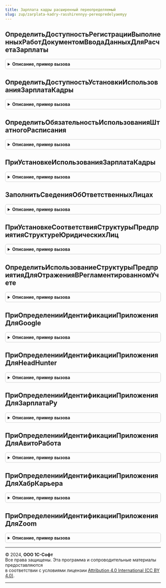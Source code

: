 ```yaml
---
title: Зарплата кадры расширенный переопределяемый
slug: zup/zarplata-kadry-rasshirennyy-pereopredelyaemyy
---
```



## ОпределитьДоступностьРегистрацииВыполненныхРаботДокументомВводаДанныхДляРасчетаЗарплаты
<details style="margin: 1em 0; padding: 0.5em; border: 1px solid #ccc; border-radius: 6px;">

<summary style="font-weight: bold; cursor: pointer;">Описание, пример вызова</summary>

```bsl

// Позволяет отключить ввод данных о выполненных работах документом ввода данных для расчета зарплаты.
// Предназначен для случаев, когда регистрация выполненных сдельно работ осуществляется специализированными документами,
// и универсальный инструмент ввода не требуется.
//
// Параметры:
//  ДоступностьРегистрации - булево, по умолчанию Истина.
//
Процедура ОпределитьДоступностьРегистрацииВыполненныхРаботДокументомВводаДанныхДляРасчетаЗарплаты(ДоступностьРегистрации) Экспорт
```

Пример вызова
```bsl
ЗарплатаКадрыРасширенныйПереопределяемый.ОпределитьДоступностьРегистрацииВыполненныхРаботДокументомВводаДанныхДляРасчетаЗарплаты(ДоступностьРегистрации) 
```
</details>

## ОпределитьДоступностьУстановкиИспользованияЗарплатаКадры
<details style="margin: 1em 0; padding: 0.5em; border: 1px solid #ccc; border-radius: 6px;">

<summary style="font-weight: bold; cursor: pointer;">Описание, пример вызова</summary>

```bsl

// Предназначена для управления доступностью единого флажка включения/отключения библиотеки «Зарплата и кадры» в целом.
//
// Параметры:
//	ДоступностьУстановки - булево, по умолчанию Ложь.
//
Процедура ОпределитьДоступностьУстановкиИспользованияЗарплатаКадры(ДоступностьУстановки) Экспорт
```

Пример вызова
```bsl
ЗарплатаКадрыРасширенныйПереопределяемый.ОпределитьДоступностьУстановкиИспользованияЗарплатаКадры(ДоступностьУстановки) 
```
</details>

## ОпределитьОбязательностьИспользованияШтатногоРасписания
<details style="margin: 1em 0; padding: 0.5em; border: 1px solid #ccc; border-radius: 6px;">

<summary style="font-weight: bold; cursor: pointer;">Описание, пример вызова</summary>

```bsl

// Предназначена для определения необходимости использования штатного расписания по умолчанию.
//
// Параметры:
//	ШтатноеРасписаниеВсегдаИспользуется - тип булево.
//
Процедура ОпределитьОбязательностьИспользованияШтатногоРасписания(ШтатноеРасписаниеВсегдаИспользуется) Экспорт
```

Пример вызова
```bsl
ЗарплатаКадрыРасширенныйПереопределяемый.ОпределитьОбязательностьИспользованияШтатногоРасписания(ШтатноеРасписаниеВсегдаИспользуется) 
```
</details>

## ПриУстановкеИспользованияЗарплатаКадры
<details style="margin: 1em 0; padding: 0.5em; border: 1px solid #ccc; border-radius: 6px;">

<summary style="font-weight: bold; cursor: pointer;">Описание, пример вызова</summary>

```bsl

// Обработчик события, возникающего при включении/отключении библиотеки «Зарплата и кадры» в целом.
//
// Параметры:
//	Использование - булево, устанавливаемое значение использования.
//
Процедура ПриУстановкеИспользованияЗарплатаКадры(Использование) Экспорт
```

Пример вызова
```bsl
ЗарплатаКадрыРасширенныйПереопределяемый.ПриУстановкеИспользованияЗарплатаКадры(Использование) 
```
</details>

## ЗаполнитьСведенияОбОтветственныхЛицах
<details style="margin: 1em 0; padding: 0.5em; border: 1px solid #ccc; border-radius: 6px;">

<summary style="font-weight: bold; cursor: pointer;">Описание, пример вызова</summary>

```bsl

// Заполняет сведения об ответственных лицах
// Параметры:
//		СписокФизическихЛиц		- Массив, содержит ссылки на физические лица сведения по которым необходимо получить
//		СведенияОбОтветственных	- ТаблицаЗначений
//									* ФизическоеЛицо			- СправочникСсылка.ФизическиеЛица
//									* ПредставлениеДолжности	- Строка
//									* СтруктурнаяЕдиница		- Неопределено
//		СтандартнаяОбработка	- Булево
//
Процедура ЗаполнитьСведенияОбОтветственныхЛицах(СписокФизическихЛиц, СведенияОбОтветственных, СтандартнаяОбработка) Экспорт
```

Пример вызова
```bsl
ЗарплатаКадрыРасширенныйПереопределяемый.ЗаполнитьСведенияОбОтветственныхЛицах(СписокФизическихЛиц, СведенияОбОтветственных, СтандартнаяОбработка) 
```
</details>

## ПриУстановкеСоответствияСтруктурыПредприятияСтруктуреЮридическихЛиц
<details style="margin: 1em 0; padding: 0.5em; border: 1px solid #ccc; border-radius: 6px;">

<summary style="font-weight: bold; cursor: pointer;">Описание, пример вызова</summary>

```bsl

// Устанавливает начальное значение константы СтруктураПредприятияНеСоответствуетСтруктуреЮридическихЛиц
// Параметры:
//		Соответствует - Булево, соответствие структуры предприятия и юридической структуры (если Истина, константа устанавливается в Ложь).
//
Процедура ПриУстановкеСоответствияСтруктурыПредприятияСтруктуреЮридическихЛиц(Соответствует) Экспорт
```

Пример вызова
```bsl
ЗарплатаКадрыРасширенныйПереопределяемый.ПриУстановкеСоответствияСтруктурыПредприятияСтруктуреЮридическихЛиц(Соответствует) 
```
</details>

## ОпределитьИспользованиеСтруктурыПредприятияДляОтраженияВРегламентированномУчете
<details style="margin: 1em 0; padding: 0.5em; border: 1px solid #ccc; border-radius: 6px;">

<summary style="font-weight: bold; cursor: pointer;">Описание, пример вызова</summary>

```bsl

// Предназначена для определения необходимости использования структуры предприятия для отражения в учете.
//
// Параметры:
//	Использование - тип булево.
//
Процедура ОпределитьИспользованиеСтруктурыПредприятияДляОтраженияВРегламентированномУчете(Использование) Экспорт
```

Пример вызова
```bsl
ЗарплатаКадрыРасширенныйПереопределяемый.ОпределитьИспользованиеСтруктурыПредприятияДляОтраженияВРегламентированномУчете(Использование) 
```
</details>

## ПриОпределенииИдентификацииПриложенияДляGoogle
<details style="margin: 1em 0; padding: 0.5em; border: 1px solid #ccc; border-radius: 6px;">

<summary style="font-weight: bold; cursor: pointer;">Описание, пример вызова</summary>

```bsl

// Переопределяет данные клиентского приложения, используемые для авторизации в Google
// Подробнее см. ЗарплатаКадрыРасширенный.ИдентификацияПриложенияДляGoogle().
//
// Параметры:
//	ИдентификаторПриложения - Структура
//								*client_id		- Строка
//								*client_secret	- Строка
//
Процедура ПриОпределенииИдентификацииПриложенияДляGoogle(ИдентификаторПриложения) Экспорт
```

Пример вызова
```bsl
ЗарплатаКадрыРасширенныйПереопределяемый.ПриОпределенииИдентификацииПриложенияДляGoogle(ИдентификаторПриложения) 
```
</details>

## ПриОпределенииИдентификацииПриложенияДляHeadHunter
<details style="margin: 1em 0; padding: 0.5em; border: 1px solid #ccc; border-radius: 6px;">

<summary style="font-weight: bold; cursor: pointer;">Описание, пример вызова</summary>

```bsl

// Переопределяет данные клиентского приложения, используемые для авторизации на сайте hh.ru
// Подробнее см. ЗарплатаКадрыРасширенный.ИдентификацияПриложенияДляHeadHunter
//
// Параметры:
//	ИдентификаторПриложения - Структура - содержит:
//		*client_id		- Строка
//		*client_secret	- Строка
//		*redirect_uri	- Строка
//
Процедура ПриОпределенииИдентификацииПриложенияДляHeadHunter(ИдентификаторПриложения) Экспорт
```

Пример вызова
```bsl
ЗарплатаКадрыРасширенныйПереопределяемый.ПриОпределенииИдентификацииПриложенияДляHeadHunter(ИдентификаторПриложения) 
```
</details>

## ПриОпределенииИдентификацииПриложенияДляЗарплатаРу
<details style="margin: 1em 0; padding: 0.5em; border: 1px solid #ccc; border-radius: 6px;">

<summary style="font-weight: bold; cursor: pointer;">Описание, пример вызова</summary>

```bsl

// Переопределяет данные клиентского приложения, используемые для авторизации на сайте zarplata.ru
// Подробнее см. ЗарплатаКадрыРасширенный.ИдентификацияПриложенияДляЗарплатаРу
//
// Параметры:
//	ИдентификаторПриложения - Структура - содержит:
//		*client_id		- Строка
//		*client_secret	- Строка
//		*redirect_uri	- Строка
//
Процедура ПриОпределенииИдентификацииПриложенияДляЗарплатаРу(ИдентификаторПриложения) Экспорт
```

Пример вызова
```bsl
ЗарплатаКадрыРасширенныйПереопределяемый.ПриОпределенииИдентификацииПриложенияДляЗарплатаРу(ИдентификаторПриложения) 
```
</details>

## ПриОпределенииИдентификацииПриложенияДляАвитоРабота
<details style="margin: 1em 0; padding: 0.5em; border: 1px solid #ccc; border-radius: 6px;">

<summary style="font-weight: bold; cursor: pointer;">Описание, пример вызова</summary>

```bsl

// Переопределяет данные клиентского приложения, используемые для авторизации на сайте Avito
// Подробнее см. ЗарплатаКадрыРасширенный.ИдентификацияПриложенияДляАвитоРабота().
//
// Параметры:
//	ИдентификаторПриложения - Структура - содержит:
//		*client_id		- Строка
//		*client_secret	- Строка
//		*redirect_uri	- Строка
//
Процедура ПриОпределенииИдентификацииПриложенияДляАвитоРабота(ИдентификаторПриложения) Экспорт
```

Пример вызова
```bsl
ЗарплатаКадрыРасширенныйПереопределяемый.ПриОпределенииИдентификацииПриложенияДляАвитоРабота(ИдентификаторПриложения) 
```
</details>

## ПриОпределенииИдентификацииПриложенияДляХабрКарьера
<details style="margin: 1em 0; padding: 0.5em; border: 1px solid #ccc; border-radius: 6px;">

<summary style="font-weight: bold; cursor: pointer;">Описание, пример вызова</summary>

```bsl

// Переопределяет данные клиентского приложения, используемые для авторизации на сайте career.habr.com
// Подробнее см. ЗарплатаКадрыРасширенный.ИдентификацияПриложенияДляХабрКарьера
//
// Параметры:
//	ИдентификаторПриложения - Структура - содержит:
//		*client_id		- Строка
//		*client_secret	- Строка
//		*redirect_uri	- Строка
//
Процедура ПриОпределенииИдентификацииПриложенияДляХабрКарьера(ИдентификаторПриложения) Экспорт
```

Пример вызова
```bsl
ЗарплатаКадрыРасширенныйПереопределяемый.ПриОпределенииИдентификацииПриложенияДляХабрКарьера(ИдентификаторПриложения) 
```
</details>

## ПриОпределенииИдентификацииПриложенияДляZoom
<details style="margin: 1em 0; padding: 0.5em; border: 1px solid #ccc; border-radius: 6px;">

<summary style="font-weight: bold; cursor: pointer;">Описание, пример вызова</summary>

```bsl

// Переопределяет данные клиентского приложения, используемые для авторизации на сайте zoom.us
// Подробнее см. ЗарплатаКадрыРасширенный.ИдентификацияПриложенияДляZoom
//
// Параметры:
//	ИдентификаторПриложения - Структура - содержит:
//		*client_id		- Строка
//		*client_secret	- Строка
//		*redirect_uri	- Строка
//
Процедура ПриОпределенииИдентификацииПриложенияДляZoom(ИдентификаторПриложения) Экспорт
```

Пример вызова
```bsl
ЗарплатаКадрыРасширенныйПереопределяемый.ПриОпределенииИдентификацииПриложенияДляZoom(ИдентификаторПриложения) 
```
</details>

---

© 2024, **ООО 1С-Софт**  
Все права защищены. Эта программа и сопроводительные материалы предоставляются  
в соответствии с условиями лицензии [Attribution 4.0 International (CC BY 4.0)](https://creativecommons.org/licenses/by/4.0/legalcode).

---
